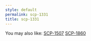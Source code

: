 ```yaml
---
style: default
permalink: scp-1331
title: scp-1331
---
```

You may also like:
[SCP-1507](http://scp-wiki.net/scp-1507)
[SCP-1860](http://scp-wiki.net/scp-1860)
